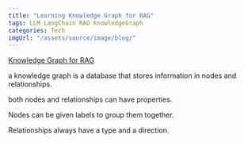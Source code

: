 ```yaml
---
title: "Learning Knowledge Graph for RAG"
tags: LLM LangChain RAG KnowledgeGraph
categories: Tech
imgUrl: "/assets/source/image/blog/"
---
```


[Knowledge Graph for RAG](https://learn.deeplearning.ai/courses/knowledge-graphs-rag/lesson/1/introduction)


a knowledge graph is a database that stores information in nodes and relationships.

both nodes and relationships can have properties.

Nodes can be given labels to group them together.

Relationships always have a type and a direction.



